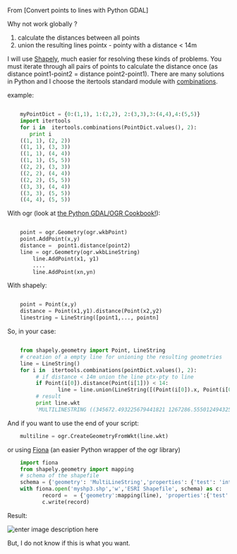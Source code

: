From [Convert points to lines with Python GDAL]


Why not work globally ?

 1. calculate the distances between all points
 2. union the resulting lines pointx - pointy with a distance < 14m

I will use [Shapely][1], much easier for resolving these kinds of problems.
You must iterate through all pairs of points to calculate the distance once (as distance point1-point2 = distance point2-point1). There are many solutions in Python and I choose the itertools standard module with [combinations][2].

example:

```python

    myPointDict = {0:(1,1), 1:(2,2), 2:(3,3),3:(4,4),4:(5,5)}
    import itertools
    for i in  itertools.combinations(PointDict.values(), 2):
       print i
    ((1, 1), (2, 2))
    ((1, 1), (3, 3))
    ((1, 1), (4, 4))
    ((1, 1), (5, 5))
    ((2, 2), (3, 3))
    ((2, 2), (4, 4))
    ((2, 2), (5, 5))
    ((3, 3), (4, 4))
    ((3, 3), (5, 5))
    ((4, 4), (5, 5))
```

With ogr (look at [the Python GDAL/OGR Cookbook!][3]):

```python

    point = ogr.Geometry(ogr.wkbPoint)
    point.AddPoint(x,y)
    distance =  point1.distance(point2)
    line = ogr.Geometry(ogr.wkbLineString) 
        line.AddPoint(x1, y1)
        ....
        line.AddPoint(xn,yn)
```

With shapely:

```python

    point = Point(x,y)
    distance = Point(x1,y1).distance(Point(x2,y2)
    linestring = LineString([point1,..., pointn] 
```

So, in your case:

```python

    from shapely.geometry import Point, LineString
    # creation of a empty line for unioning the resulting geometries
    line = LineString()
    for i in  itertools.combinations(pointDict.values(), 2):
         # if distance < 14m union the line ptx-pty to line
         if Point(i[0]).distance(Point(i[1])) < 14:
                line = line.union(LineString([(Point(i[0]).x, Point(i[0]).y), (Point(i[1]).x, Point(i[1]).y)]))
         # result 
         print line.wkt
         'MULTILINESTRING ((345672.493225679441821 1267286.555012494325638,345681.57590266619809 1267286.555012494325638),(345672.493225679441821 1267286.555012494325638,345663.410548692685552 1267277.472335507394746),(345672.493225679441821 1267286.555012494325638,345681.57590266619809 1267277.472335507394746),(345681.57590266619809 1267286.555012494325638,345681.57590266619809 1267277.472335507394746),(345654.327871705929283 1267277.472335507394746,345663.410548692685552 1267277.472335507394746),(345654.327871705929283 1267277.472335507394746,345645.245194719173014 1267268.389658520696685),(345681.57590266619809 1267277.472335507394746,345690.658579652954359 1267268.389658520696685),(345636.162517732358538 1267268.389658520696685,345645.245194719173014 1267268.389658520696685),(345636.162517732358538 1267268.389658520696685,345627.079840745602269 1267259.306981533998623),(345690.658579652954359 1267268.389658520696685,345681.57590266619809 1267259.306981533998623),(345608.914486772089731 1267259.306981533998623,345617.997163758846 1267259.306981533998623),(345608.914486772089731 1267259.306981533998623,345599.831809785333462 1267250.224304547300562),(345617.997163758846 1267259.306981533998623,345627.079840745602269 1267259.306981533998623),(345681.57590266619809 1267259.306981533998623,345672.493225679441821 1267250.224304547300562),(345590.749132798577193 1267250.224304547300562,345599.831809785333462 1267250.224304547300562),(345672.493225679441821 1267250.224304547300562,345663.410548692685552 1267241.14162756036967))'
```

And if you want to use the end of your script:
```python
    multiline = ogr.CreateGeometryFromWkt(line.wkt)
```
or using [Fiona][4] (an easier Python wrapper of the ogr library)

```python
    import fiona
    from shapely.geometry import mapping
    # schema of the shapefile
    schema = {'geometry': 'MultiLineString','properties': {'test': 'int'}
    with fiona.open('myshp3.shp','w','ESRI Shapefile', schema) as c:
           record =  = {'geometry':mapping(line), 'properties':{'test':1}}
           c.write(record)
```
Result:

![enter image description here][5]

But, I do not know if this is what you want.


  [1]: http://gispython.org/shapely/manual.html
  [2]: http://docs.python.org/2.7/library/itertools.html#itertools.combinations
  [3]: http://pcjericks.github.io/py-gdalogr-cookbook/geometry.htm
  [4]: http://toblerity.org/fiona/manual.html
  [5]: http://i.stack.imgur.com/HE9kx.jpg
